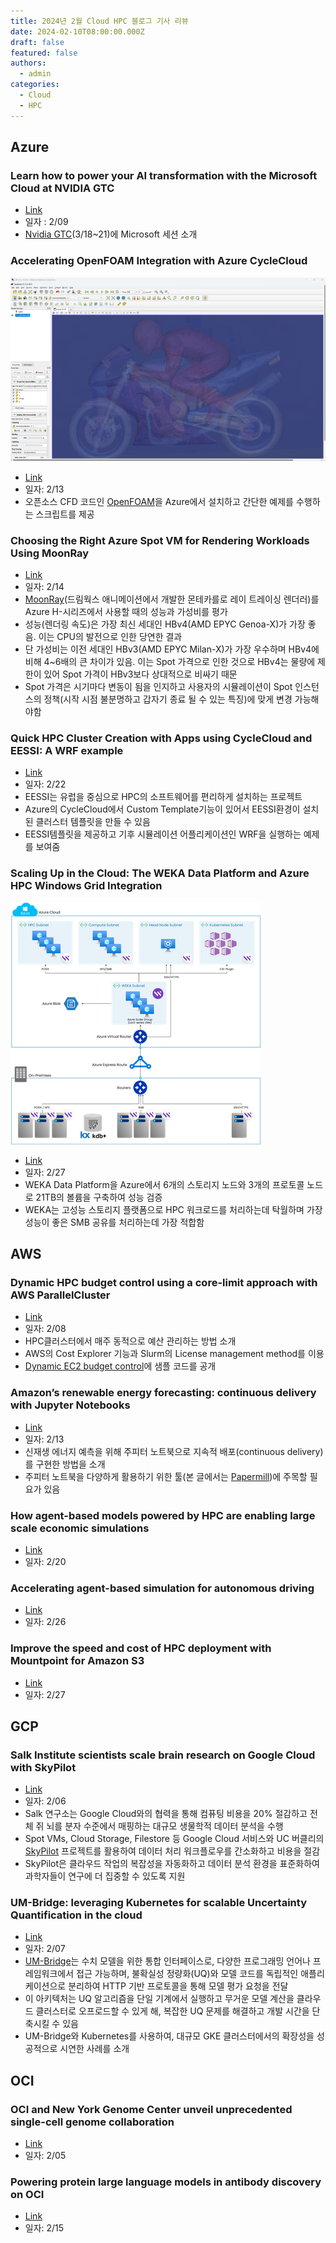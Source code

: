 ```yaml
---
title: 2024년 2월 Cloud HPC 블로그 기사 리뷰
date: 2024-02-10T08:00:00.000Z
draft: false
featured: false
authors:
  - admin
categories:
  - Cloud
  - HPC
---
```




## Azure

### Learn how to power your AI transformation with the Microsoft Cloud at NVIDIA GTC

* [Link](https://techcommunity.microsoft.com/t5/azure-high-performance-computing/learn-how-to-power-your-ai-transformation-with-the-microsoft/ba-p/4043868)
* 일자 : 2/09
* [Nvidia GTC](https://www.nvidia.com/gtc/)(3/18~21)에 Microsoft 세션 소개

### Accelerating OpenFOAM Integration with Azure CycleCloud

![](vinilv_0-1707820735784.png "From Azure Blog")
* [Link](https://techcommunity.microsoft.com/t5/azure-high-performance-computing/accelerating-openfoam-integration-with-azure-cyclecloud/ba-p/4055616)
* 일자: 2/13
* 오픈소스 CFD 코드인 [OpenFOAM](https://www.openfoam.com)을 Azure에서 설치하고 간단한 예제를 수행하는 스크립트를 제공

### Choosing the Right Azure Spot VM for Rendering Workloads Using MoonRay 

* [Link](https://techcommunity.microsoft.com/t5/azure-high-performance-computing/choosing-the-right-azure-spot-vm-for-rendering-workloads-using/ba-p/4056551)
* 일자: 2/14
* [MoonRay](https://github.com/dreamworksanimation/openmoonray)(드림웍스 애니메이션에서 개발한 몬테카를로 레이 트레이싱 렌더러)를 Azure H-시리즈에서 사용할 때의 성능과 가성비를 평가
* 성능(렌더링 속도)은 가장 최신 세대인 HBv4(AMD EPYC Genoa-X)가 가장 좋음. 이는 CPU의 발전으로 인한 당연한 결과
* 단 가성비는 이전 세대인 HBv3(AMD EPYC Milan-X)가 가장 우수하며 HBv4에 비해 4~6배의 큰 차이가 있음. 이는 Spot 가격으로 인한 것으로 HBv4는 물량에 제한이 있어 Spot 가격이 HBv3보다 상대적으로 비싸기 때문
* Spot 가격은 시기마다 변동이 됨을 인지하고 사용자의 시뮬레이션이 Spot 인스턴스의 정책(시작 시점 불분명하고 갑자기 종료 될 수 있는 특징)에 맞게 변경 가능해야함

### Quick HPC Cluster Creation with Apps using CycleCloud and EESSI: A WRF example

* [Link](https://techcommunity.microsoft.com/t5/azure-high-performance-computing/quick-hpc-cluster-creation-with-apps-using-cyclecloud-and-eessi/ba-p/4062544)
* 일자: 2/22
* EESSI는 유럽을 중심으로 HPC의 소프트웨어를 편리하게 설치하는 프로젝트
* Azure의 CycleCloud에서 Custom Template기능이 있어서 EESSI환경이 설치된 클러스터 템플릿을 만들 수 있음
* EESSI템플릿을 제공하고 기후 시뮬레이션 어플리케이션인 WRF을 실행하는 예제를 보여줌

### Scaling Up in the Cloud: The WEKA Data Platform and Azure HPC Windows Grid Integration

![WEKA Architecture](KentAltena_0-1701365998954.png "WKEA Architecture(from Azure Blog)")
* [Link](https://techcommunity.microsoft.com/t5/azure-high-performance-computing/scaling-up-in-the-cloud-the-weka-data-platform-and-azure-hpc/ba-p/3997491)
* 일자: 2/27
* WEKA Data Platform을 Azure에서 6개의 스토리지 노드와 3개의 프로토콜 노드로 21TB의 볼륨을 구축하여 성능 검증
* WEKA는 고성능 스토리지 플랫폼으로 HPC 워크로드를 처리하는데 탁월하며 가장 성능이 좋은 SMB 공유를 처리하는데 가장 적합함


## AWS
### Dynamic HPC budget control using a core-limit approach with AWS ParallelCluster

* [Link](https://aws.amazon.com/ko/blogs/hpc/dynamic-hpc-budget-control-using-a-core-limit-approach-with-aws-parallelcluster/)
* 일자: 2/08
* HPC클러스터에서 매주 동적으로 예산 관리하는 방법 소개
* AWS의 Cost Explorer 기능과 Slurm의 License management method를 이용
* [Dynamic EC2 budget control](https://github.com/aws-samples/dynamic-ec2-budget-control)에 샘플 코드를 공개

### Amazon’s renewable energy forecasting: continuous delivery with Jupyter Notebooks

* [Link](https://aws.amazon.com/ko/blogs/hpc/amazons-renewable-energy-forecasting-continuous-delivery-with-jupyter-notebooks/)
* 일자: 2/13
* 신재생 에너지 예측을 위해 주피터 노트북으로 지속적 배포(continuous delivery)를 구현한 방법을 소개
* 주피터 노트북을 다양하게 활용하기 위한 툴(본 글에서는 [Papermill](https://github.com/nteract/papermill))에 주목할 필요가 있음

### How agent-based models powered by HPC are enabling large scale economic simulations

* [Link](https://aws.amazon.com/blogs/hpc/how-agent-based-models-powered-by-hpc-are-enabling-large-scale-economic-simulations/)
* 일자: 2/20

### Accelerating agent-based simulation for autonomous driving

* [Link](https://aws.amazon.com/blogs/hpc/accelerating-agent-based-simulation-for-autonomous-driving-with-hpc/)
* 일자: 2/26

### Improve the speed and cost of HPC deployment with Mountpoint for Amazon S3

* [Link](https://aws.amazon.com/blogs/hpc/improve-the-speed-and-cost-of-hpc-deployment-with-mountpoint-for-amazon-s3/)
* 일자: 2/27

## GCP

### Salk Institute scientists scale brain research on Google Cloud with SkyPilot

* [Link](https://cloud.google.com/blog/topics/hpc/salk-institute-brain-mapping-on-google-cloud-with-skypilot?hl=en)
* 일자: 2/06
* Salk 연구소는 Google Cloud와의 협력을 통해 컴퓨팅 비용을 20% 절감하고 전체 쥐 뇌를 분자 수준에서 매핑하는 대규모 생물학적 데이터 분석을 수행
* Spot VMs, Cloud Storage, Filestore 등 Google Cloud 서비스와 UC 버클리의 [SkyPilot](https://skypilot.readthedocs.io/en/latest/) 프로젝트를 활용하여 데이터 처리 워크플로우를 간소화하고 비용을 절감
* SkyPilot은 클라우드 작업의 복잡성을 자동화하고 데이터 분석 환경을 표준화하여 과학자들이 연구에 더 집중할 수 있도록 지원

### UM-Bridge: leveraging Kubernetes for scalable Uncertainty Quantification in the cloud

* [Link](https://cloud.google.com/blog/topics/hpc/researchers-run-uncertainty-quantification-models-on-gke?hl=en)
* 일자: 2/07
* [UM-Bridge](https://um-bridge-benchmarks.readthedocs.io/en/docs/)는 수치 모델을 위한 통합 인터페이스로, 다양한 프로그래밍 언어나 프레임워크에서 접근 가능하며, 불확실성 정량화(UQ)와 모델 코드를 독립적인 애플리케이션으로 분리하여 HTTP 기반 프로토콜을 통해 모델 평가 요청을 전달
* 이 아키텍처는 UQ 알고리즘을 단일 기계에서 실행하고 무거운 모델 계산을 클라우드 클러스터로 오프로드할 수 있게 해, 복잡한 UQ 문제를 해결하고 개발 시간을 단축시킬 수 있음
* UM-Bridge와 Kubernetes를 사용하여, 대규모 GKE 클러스터에서의 확장성을 성공적으로 시연한 사례를 소개




## OCI

### OCI and New York Genome Center unveil unprecedented single-cell genome collaboration


* [Link](https://blogs.oracle.com/cloud-infrastructure/post/oci-ny-genome-center-singlecell-genome-collab)
* 일자: 2/05

### Powering protein large language models in antibody discovery on OCI
* [Link](https://blogs.oracle.com/cloud-infrastructure/post/powering-protein-llms-antibody-discovery-oci)
* 일자: 2/15

